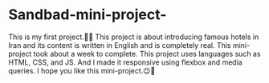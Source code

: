 # Sandbad-mini-project-

This is my first project.👨‍💻
This project is about introducing famous hotels in Iran and its
content is written in English and is completely real.
This mini-project took about a week to complete.
This project uses languages ​​such as HTML, CSS, and JS.
And I made it responsive using flexbox and media queries.
I hope you like this mini-project.😉🥰
